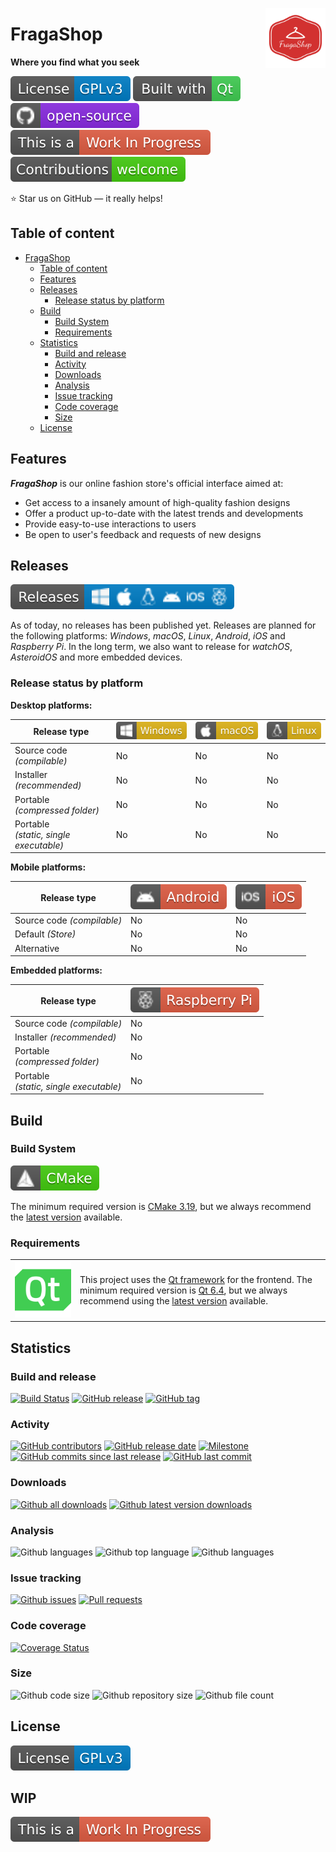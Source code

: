 <!-- <a href="https://t.me/FragaShop"> <img src="resources/images/github-related/telegram.svg" height=18 title="Follow us on Telegram"></a> -->
<a href="https://github.com/FragaShop/FragaShopClient"> <img src="resources/images/icons/app/appIcon.png" height=96 align="right"></a>

# FragaShop

**Where you find what you seek**

[![License: GPL v3](resources/images/github-related/license-gplv3.svg)](LICENSE.GPLv3 "GPL v3")
[![Built with Qt](resources/images/github-related/built-with-qt.svg)](https://qt.io "The Qt Company")
[![Open-source](resources/images/github-related/open-source.svg)](https://github.com "Open-source")
[![WIP](resources/images/github-related/wip.svg)](https://github.com/FragaShop/FragaShopClient/issues "WIP: Check issues")
[![Contributions welcome](resources/images/github-related/contributions-welcome.svg)](CONTRIBUTING.md "Contributions are welcome")

:star: Star us on GitHub — it really helps!


## Table of content

- [FragaShop](#fragashop)
  - [Table of content](#table-of-content)
  - [Features](#features)
  - [Releases](#releases)
    - [Release status by platform](#release-status-by-platform)
  - [Build](#build)
    - [Build System](#build-system)
    - [Requirements](#requirements)
  - [Statistics](#statistics)
    - [Build and release](#build-and-release)
    - [Activity](#activity)
    - [Downloads](#downloads)
    - [Analysis](#analysis)
    - [Issue tracking](#issue-tracking)
    - [Code coverage](#code-coverage)
    - [Size](#size)
  - [License](#license)


## Features

***FragaShop*** is our online fashion store's official interface aimed at:

* Get access to a insanely amount of high-quality fashion designs
* Offer a product up-to-date with the latest trends and developments
* Provide easy-to-use interactions to users
* Be open to user's feedback and requests of new designs


## Releases

[![Releases](resources/images/github-related/releases.svg)](https://GitHub.com/FragaShop/FragaShopClient/releases/ "Releases")

As of today, no releases has been published yet. Releases are planned for the following platforms: *Windows*, *macOS*, *Linux*, *Android*, *iOS* and *Raspberry Pi*. In the long term, we also want to release for *watchOS*, *AsteroidOS* and more embedded devices.

### Release status by platform

**Desktop platforms:**

Release type | ![Win](resources/images/github-related/windows.svg "Windows") | ![mac](resources/images/github-related/macos.svg "macOS") | ![linux](resources/images/github-related/linux.svg "Linux")
-------------------------------------------|--------------------|--------------------|--------------------
Source code *(compilable)*                 | No                 | No                 | No 
Installer *(recommended)*                  | No                 | No                 | No
Portable<br> *(compressed folder)*         | No                 | No                 | No
Portable<br> *(static, single executable)* | No                 | No                 | No

**Mobile platforms:**

Release type | ![droid](resources/images/github-related/android.svg "Android") | ![ios](resources/images/github-related/ios.svg "iOS")
-------------------------------------------|--------------------|--------------------
Source code *(compilable)*                 | No                 | No
Default *(Store)*                          | No                 | No
Alternative                                | No                 | No

**Embedded platforms:**

Release type | ![raspi](resources/images/github-related/raspberry-pi.svg "Raspberry Pi")
-------------------------------------------|--------------------
Source code *(compilable)*                 | No
Installer *(recommended)*                  | No
Portable<br> *(compressed folder)*         | No
Portable<br> *(static, single executable)* | No

## Build


### Build System

[![CMake](resources/images/github-related/cmake.svg)](https://cmake.org/ "CMake")

The minimum required version is [CMake 3.19](https://cmake.org/files/v3.19/ "Download CMake 3.19"), but we always recommend the [latest version](https://cmake.org/download/ "Download CMake") available.


### Requirements

<table>
     <tr><td style="width:90px"><a href="https://qt.io/"><img src="resources/images/github-related/qt_logo_green.svg" title="The Qt Company"></a></td><td>This project uses the <a href="https://www.qt.io/" title="The Qt Company">Qt framework</a> for the frontend. The minimum required version is <a href="https://download.qt.io/archive/qt/6.4/" title="Download Qt 6.4">Qt 6.4</a>, but we always recommend using the <a href="https://download.qt.io/archive/qt/" title="Download latest version">latest version</a> available.</td></tr>
</table>


## Statistics

<!-- TODO: Add localization status -->
<!-- TODO: Add social networks status -->
<!-- TODO: Add funding status -->

### Build and release
[![Build Status](https://img.shields.io/travis/FragaShop/FragaShopClient/develop)](https://travis-ci.org/FragaShop/FragaShopClient "Build status")
[![GitHub release](https://img.shields.io/github/release/FragaShop/FragaShopClient.svg)](https://GitHub.com/FragaShop/FragaShopClient/releases/ "Releases")
[![GitHub tag](https://img.shields.io/github/tag/FragaShop/FragaShopClient.svg)](https://GitHub.com/FragaShop/FragaShopClient/tags/ "Tags")

### Activity
[![GitHub contributors](https://img.shields.io/github/contributors/FragaShop/FragaShopClient.svg)](https://GitHub.com/FragaShop/FragaShopClient/commit/ "Contributors")
[![GitHub release date](https://img.shields.io/github/release-date/FragaShop/FragaShopClient.svg)](https://GitHub.com/FragaShop/FragaShopClient/releases/ "Release date")
[![Milestone](https://img.shields.io/github/milestones/progress/FragaShop/FragaShopClient/2.svg)](https://github.com/FragaShop/FragaShopClient/milestones/2 "Progress of next release")
[![GitHub commits since last release](https://img.shields.io/github/commits-since/FragaShop/FragaShopClient/latest/develop.svg)](https://GitHub.com/FragaShop/FragaShopClient/commit/ "Commits since last release")
[![GitHub last commit](https://img.shields.io/github/last-commit/FragaShop/FragaShopClient.svg)](https://GitHub.com/FragaShop/FragaShopClient/commit/ "Last commit")

### Downloads
[![Github all downloads](https://img.shields.io/github/downloads/FragaShop/FragaShopClient/total.svg)](https://GitHub.com/FragaShop/FragaShopClient/releases/ "All downloads")
[![Github latest version downloads](https://img.shields.io/github/downloads/FragaShop/FragaShopClient/latest/total.svg)](https://GitHub.com/FragaShop/FragaShopClient/releases/ "Latest version downloads")

### Analysis
![Github languages](https://img.shields.io/github/languages/count/FragaShop/FragaShopClient.svg "Languages count")
![Github top language](https://img.shields.io/github/languages/top/FragaShop/FragaShopClient.svg "Top language")
![Github languages](https://img.shields.io/scrutinizer/quality/g/FragaShop/FragaShopClient/develop.svg "Top language")

### Issue tracking
[![Github issues](https://img.shields.io/github/issues-raw/FragaShop/FragaShopClient.svg)](https://githib.com/FragaShop/FragaShopClient/issues "Open issues")
[![Pull requests](https://img.shields.io/github/issues-pr-raw/FragaShop/FragaShopClient.svg)](https://githib.com/FragaShop/FragaShopClient/pr "Open pull requests")

### Code coverage
[![Coverage Status](https://img.shields.io/coveralls/github/FragaShop/FragaShopClient/develop)](https://coveralls.io/github/FragaShop/FragaShopClient?branch=develop "Coverage status")

### Size
![Github code size](https://img.shields.io/github/languages/code-size/FragaShop/FragaShopClient.svg "Code size")
![Github repository size](https://img.shields.io/github/repo-size/FragaShop/FragaShopClient.svg "Repository size")
![Github file count](https://img.shields.io/tokei/lines/github/FragaShop/FragaShopClient?label=lines%20of%20code "Lines of code")


## License
[![License: GPL v3](resources/images/github-related/license-gplv3.svg)](LICENSE.GPLv3 "GPL v3")

<h2>
WIP
</h2>

[![WIP](resources/images/github-related/wip.svg)](https://github.com/FragaShop/FragaShopClient/issues "WIP: Check issues")
